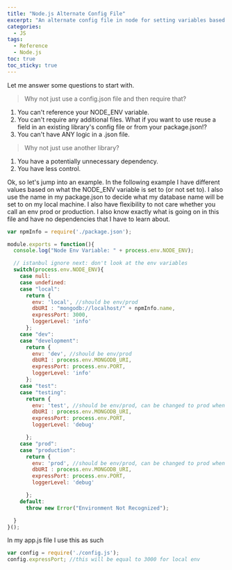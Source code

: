 ```yaml
---
title: "Node.js Alternate Config File" 
excerpt: "An alternate config file in node for setting variables based on current env without the overhead of another library with more flexibility than a .json file."
categories:
  - JS
tags:
  - Reference
  - Node.js
toc: true
toc_sticky: true
---
```

Let me answer some questions to start with.

> Why not just use a config.json file and then require that?

1. You can't reference your NODE_ENV variable.
2. You can't require any additional files. What if you want to use reuse a field in an existing library's config file or from your package.json!?
3. You can't have ANY logic in a .json file.

> Why not just use another library?

1. You have a potentially unnecessary dependency.
2. You have less control.

Ok, so let's jump into an example. In the following example I have different values based on what the NODE_ENV variable is set to (or not set to). I also use the name in my package.json to decide what my database name will be set to on my local machine. I also have flexibility to not care whether you call an env prod or production. I also know exactly what is going on in this file and have no dependencies that I have to learn about.

```javascript
var npmInfo = require('./package.json');

module.exports = function(){
  console.log("Node Env Variable: " + process.env.NODE_ENV);

  // istanbul ignore next: don't look at the env variables
  switch(process.env.NODE_ENV){
    case null:
    case undefined:
    case "local":
      return {
        env: 'local', //should be env/prod
        dbURI : "mongodb://localhost/" + npmInfo.name,
        expressPort: 3000,
        loggerLevel: 'info'
      };
    case "dev":
    case "development":
      return {
        env: 'dev', //should be env/prod
        dbURI : process.env.MONGODB_URI,
        expressPort: process.env.PORT,
        loggerLevel: 'info'
      };
    case "test":
    case "testing":
      return {
        env: 'test', //should be env/prod, can be changed to prod when we are comfy with prod environ
        dbURI : process.env.MONGODB_URI,
        expressPort: process.env.PORT,
        loggerLevel: 'debug'

      };
    case "prod":
    case "production":
      return {
        env: 'prod', //should be env/prod, can be changed to prod when we are comfy with prod environ
        dbURI : process.env.MONGODB_URI,
        expressPort: process.env.PORT,
        loggerLevel: 'debug'

      };
    default:
      throw new Error("Environment Not Recognized");

  }
}();

```

In my app.js file I use this as such

```javascript
var config = require('./config.js');
config.expressPort; //this will be equal to 3000 for local env
```